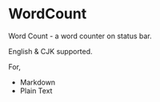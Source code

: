 # WordCount
 
Word Count - a word counter on status bar.

English & CJK supported.

For,

- Markdown
- Plain Text
